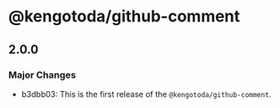 # @kengotoda/github-comment

## 2.0.0

### Major Changes

- b3dbb03: This is the first release of the `@kengotoda/github-comment`.
